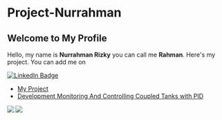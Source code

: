 # Project-Nurrahman
## Welcome to My Profile  
Hello, my name is **Nurrahman Rizky** you can call me **Rahman**. Here's my project. You can add me on
<div id="Badges">
  <a href="https://www.linkedin.com/in/nurrahmanrizky/">
    <img vertical-align= "Center" src="https://img.shields.io/badge/LinkedIn-blue?style=for-the-badge&logo=linkedin&logoColor=white" alt="LinkedIn Badge"/> 
    </a>
  
- [My Project](https://github.com/gitnurrahman/Project-Nurrahman)
- [Development Monitoring And Controlling Coupled Tanks with PID](https://github.com/gitnurrahman/DOO2)

<a href="https://github.com/gitnurrahman">
  <img align="Left" src="https://github-readme-stats.vercel.app/api?username=Gitnurrahman&show_icons=true&theme=transparent" />
</a>
<a href="https://github.com/gitnurrahman">
  <img align="Justify" src="https://github-readme-stats.vercel.app/api/top-langs/?username=Gitnurrahman&show_icons=true&theme=transparent" />
</a>
